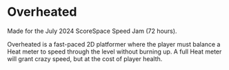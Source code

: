 # Overheated

Made for the July 2024 ScoreSpace Speed Jam (72 hours).

Overheated is a fast-paced 2D platformer where the player must balance a Heat meter to speed through the level without burning up. A full Heat meter will grant crazy speed, but at the cost of player health.